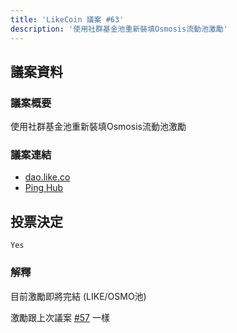 ```yaml
---
title: 'LikeCoin 議案 #63'
description: '使用社群基金池重新裝填Osmosis流動池激勵'
---
```


## 議案資料

### 議案概要
使用社群基金池重新裝填Osmosis流動池激勵

### 議案連結
- [dao.like.co](https://dao.like.co/proposals/63)
- [Ping Hub](https://ping.pub/likecoin/gov/63)


## 投票決定
`Yes`

### 解釋
目前激勵即將完結 (LIKE/OSMO池)

激勵跟上次議案 [#57](57) 一樣

